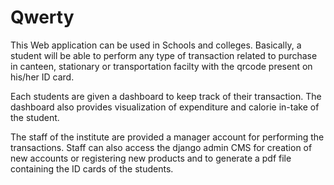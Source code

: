 # Qwerty

This Web application can be used in Schools and colleges. Basically, a student will be able to perform any type of transaction related to purchase in canteen, stationary or transportation facilty with the qrcode present on his/her ID card.

Each students are given a dashboard to keep track of their transaction. The dashboard also provides visualization of expenditure and calorie in-take of the student.

The staff of the institute are provided a manager account for performing the transactions. Staff can also access the django admin CMS for creation of new accounts or registering new products and to generate a pdf file containing the ID cards of the students.


